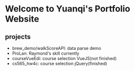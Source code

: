 # Welcome to Yuanqi's Portfolio Website

## projects

- brew_demo/walkScoreAPI: data parse demo
- ProLan: Raymond's skill currently
- courseVueEdi: course selection VueJS(not finished)
- cs565_hw4c: course selection jQuery(finished)